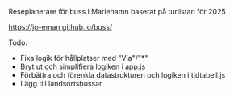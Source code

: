 Reseplanerare för buss i Mariehamn baserat på turlistan för 2025

https://jo-eman.github.io/buss/

Todo:
- Fixa logik för hållplatser med "Via"/"*"
- Bryt ut och simplifiera logiken i app.js
- Förbättra och förenkla datastrukturen och logiken i tidtabell.js
- Lägg till landsortsbussar